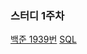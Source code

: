 ### 스터디 1주차
[백준 1939번](https://www.acmicpc.net/problem/1939)
[SQL](https://school.programmers.co.kr/learn/courses/30/lessons/59043)
